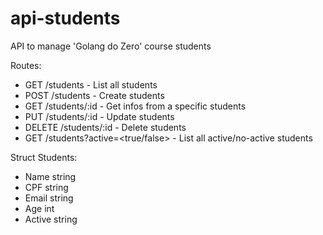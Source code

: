 # api-students
API to manage 'Golang do Zero' course students

Routes: 
- GET /students - List all students
- POST /students - Create students
- GET /students/:id - Get infos from a specific students
- PUT /students/:id - Update students
- DELETE /students/:id - Delete students
- GET /students?active=<true/false> - List all active/no-active students

Struct Students:
- Name   string
- CPF    string
- Email  string
- Age    int
- Active string